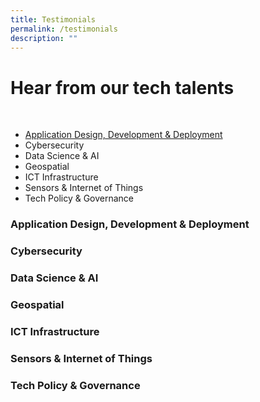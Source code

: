 ```yaml
---
title: Testimonials
permalink: /testimonials
description: ""
---
```

# Hear from our tech talents
<br>

* [Application Design, Development & Deployment](###Application_Design,_Development_&_Deployment) 
* Cybersecurity
* Data Science & AI
* Geospatial
* ICT Infrastructure
* Sensors & Internet of Things
* Tech Policy & Governance

### Application Design, Development & Deployment

### Cybersecurity

### Data Science & AI

### Geospatial

### ICT Infrastructure

### Sensors & Internet of Things

### Tech Policy & Governance